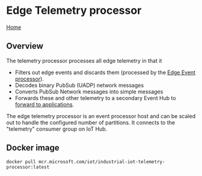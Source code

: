 # Edge Telemetry processor

[Home](readme.md)

## Overview

The telemetry processor processes all edge telemetry in that it

* Filters out edge events and discards them (processed by the [Edge Event processor](events.md)).
* Decodes binary PubSub (UADP) network messages
* Converts PubSub Network messages into simple messages
* Forwards these and other telemetry to a secondary Event Hub to [forward to applications](ux.md).

The edge telemetry processor is an event processor host and can be scaled out to handle the configured number of partitions.  It connects to the "telemetry" consumer group on IoT Hub.

## Docker image

`docker pull mcr.microsoft.com/iot/industrial-iot-telemetry-processor:latest`
